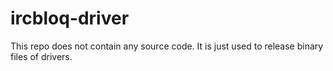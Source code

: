 # ircbloq-driver

This repo does not contain any source code. It is just used to release binary files of drivers.